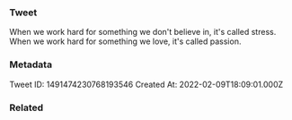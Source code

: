 ### Tweet
When we work hard for something we don't believe in, it's called stress. When we work hard for something we love, it's called passion.

### Metadata
Tweet ID: 1491474230768193546
Created At: 2022-02-09T18:09:01.000Z

### Related

